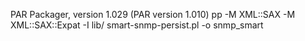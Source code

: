 PAR Packager, version 1.029 (PAR version 1.010)
pp -M XML::SAX -M XML::SAX::Expat -I lib/ smart-snmp-persist.pl -o snmp_smart

